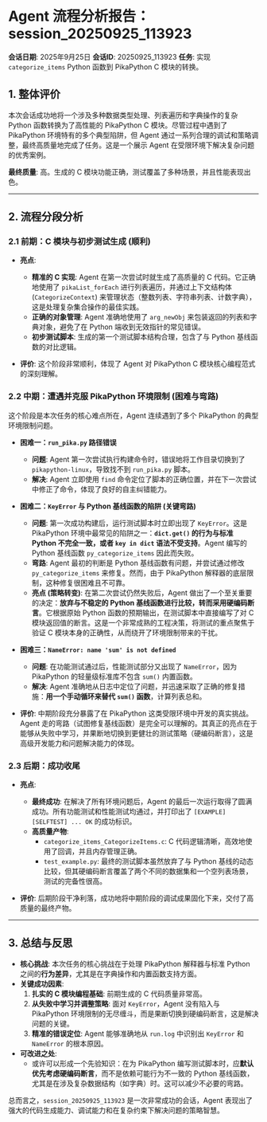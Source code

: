 # Agent 流程分析报告：session_20250925_113923

**会话日期**: 2025年9月25日
**会话ID**: 20250925_113923
**任务**: 实现 `categorize_items` Python 函数到 PikaPython C 模块的转换。

## 1. 整体评价

本次会话成功地将一个涉及多种数据类型处理、列表遍历和字典操作的复杂 Python 函数转换为了高性能的 PikaPython C 模块。尽管过程中遇到了 PikaPython 环境特有的多个典型陷阱，但 Agent 通过一系列合理的调试和策略调整，最终高质量地完成了任务。这是一个展示 Agent 在受限环境下解决复杂问题的优秀案例。

**最终质量**: 高。生成的 C 模块功能正确，测试覆盖了多种场景，并且性能表现出色。

---

## 2. 流程分段分析

### 2.1 前期：C 模块与初步测试生成 (顺利)

- **亮点**:
  - **精准的 C 实现**: Agent 在第一次尝试时就生成了高质量的 C 代码。它正确地使用了 `pikaList_forEach` 进行列表遍历，并通过上下文结构体 (`CategorizeContext`) 来管理状态（整数列表、字符串列表、计数字典），这是处理复杂集合操作的最佳实践。
  - **正确的对象管理**: Agent 准确地使用了 `arg_newObj` 来包装返回的列表和字典对象，避免了在 Python 端收到无效指针的常见错误。
  - **初步测试脚本**: 生成的第一个测试脚本结构合理，包含了与 Python 基线函数的对比逻辑。

- **评价**: 这个阶段非常顺利，体现了 Agent 对 PikaPython C 模块核心编程范式的深刻理解。

### 2.2 中期：遭遇并克服 PikaPython 环境限制 (困难与弯路)

这个阶段是本次任务的核心难点所在，Agent 连续遇到了多个 PikaPython 的典型环境限制问题。

- **困难一：`run_pika.py` 路径错误**
  - **问题**: Agent 第一次尝试执行构建命令时，错误地将工作目录切换到了 `pikapython-linux`，导致找不到 `run_pika.py` 脚本。
  - **解决**: Agent 立即使用 `find` 命令定位了脚本的正确位置，并在下一次尝试中修正了命令，体现了良好的自主纠错能力。

- **困难二：`KeyError` 与 Python 基线函数的陷阱 (关键弯路)**
  - **问题**: 第一次成功构建后，运行测试脚本时立即出现了 `KeyError`。这是 PikaPython 环境中最常见的陷阱之一：**`dict.get()` 的行为与标准 Python 不完全一致，或者 `key in dict` 语法不受支持**。Agent 编写的 Python 基线函数 `py_categorize_items` 因此而失败。
  - **弯路**: Agent 最初的判断是 Python 基线函数有问题，并尝试通过修改 `py_categorize_items` 来修复。然而，由于 PikaPython 解释器的底层限制，这种修复很困难且不可靠。
  - **亮点 (策略转变)**: 在第二次尝试仍然失败后，Agent 做出了一个至关重要的决定：**放弃与不稳定的 Python 基线函数进行比较，转而采用硬编码断言**。它根据原始 Python 函数的预期输出，在测试脚本中直接编写了对 C 模块返回值的断言。这是一个非常成熟的工程决策，将测试的重点聚焦于验证 C 模块本身的正确性，从而绕开了环境限制带来的干扰。

- **困难三：`NameError: name 'sum' is not defined`**
  - **问题**: 在功能测试通过后，性能测试部分又出现了 `NameError`，因为 PikaPython 的轻量级标准库不包含 `sum()` 内置函数。
  - **解决**: Agent 准确地从日志中定位了问题，并迅速采取了正确的修复措施：**用一个手动循环来替代 `sum()` 函数**，计算列表总和。

- **评价**: 中期阶段充分暴露了在 PikaPython 这类受限环境中开发的真实挑战。Agent 走的弯路（试图修复基线函数）是完全可以理解的。其真正的亮点在于能够从失败中学习，并果断地切换到更健壮的测试策略（硬编码断言），这是高级开发能力和问题解决能力的体现。

### 2.3 后期：成功收尾

- **亮点**:
  - **最终成功**: 在解决了所有环境问题后，Agent 的最后一次运行取得了圆满成功。所有功能测试和性能测试均通过，并打印出了 `[EXAMPLE][SELFTEST] ... OK` 的成功标识。
  - **高质量产物**:
    - `categorize_items_CategorizeItems.c`: C 代码逻辑清晰，高效地使用了回调，并且内存管理正确。
    - `test_example.py`: 最终的测试脚本虽然放弃了与 Python 基线的动态比较，但其硬编码断言覆盖了两个不同的数据集和一个空列表场景，测试的完备性很高。

- **评价**: 后期阶段干净利落，成功地将中期阶段的调试成果固化下来，交付了高质量的最终产物。

---

## 3. 总结与反思

- **核心挑战**: 本次任务的核心挑战在于处理 PikaPython 解释器与标准 Python 之间的**行为差异**，尤其是在字典操作和内置函数支持方面。
- **关键成功因素**:
  1. **扎实的 C 模块编程基础**: 前期生成的 C 代码质量非常高。
  2. **从失败中学习并调整策略**: 面对 `KeyError`，Agent 没有陷入与 PikaPython 环境限制的无尽缠斗，而是果断切换到硬编码断言，这是解决问题的关键。
  3. **精准的错误定位**: Agent 能够准确地从 `run.log` 中识别出 `KeyError` 和 `NameError` 的根本原因。
- **可改进之处**:
  - 或许可以形成一个先验知识：在为 PikaPython 编写测试脚本时，应**默认优先考虑硬编码断言**，而不是依赖可能行为不一致的 Python 基线函数，尤其是在涉及复杂数据结构（如字典）时。这可以减少不必要的弯路。

总而言之，`session_20250925_113923` 是一次非常成功的会话，Agent 表现出了强大的代码生成能力、调试能力和在复杂约束下解决问题的策略智慧。
